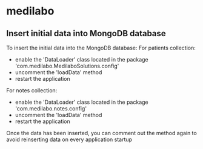 # medilabo

## Insert initial data into MongoDB database
To insert the initial data into the MongoDB database:
For patients collection: 
 - enable the 'DataLoader' class located in the package 'com.medilabo.MedilaboSolutions.config'
 - uncomment the 'loadData' method
 - restart the application
 
For notes collection: 
 - enable the 'DataLoader' class located in the package 'com.medilabo.notes.config'
 - uncomment the 'loadData' method
 - restart the application

Once the data has been inserted, you can comment out the method again to avoid reinserting data on every application startup